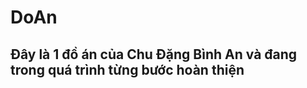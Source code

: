 # DoAn
Đây là 1 đồ án của Chu Đặng Bình An và đang trong quá trình từng bước hoàn thiện
--------------------------------------------------------------------------------
